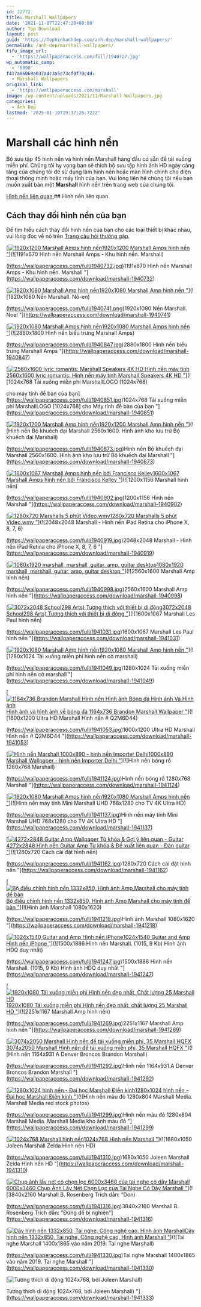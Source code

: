 ```yaml
---
id: 32772
title: Marshall Wallpapers
date: '2021-11-07T22:47:20+00:00'
author: Top Download
layout: post
guid: 'https://Tophinhanhdep.com/anh-dep/marshall-wallpapers/'
permalink: /anh-dep/marshall-wallpapers/
fifu_image_url:
  - 'https://wallpaperaccess.com/full/1940727.jpg'
wp_automatic_camp:
  - '8098'
f417a86069a037a4c3a5c73cf0f70c4d:
  - Marshall Wallpapers
original_link:
  - 'https://wallpaperaccess.com/marshall'
image: /wp-content/uploads/2021/11/Marshall-Wallpapers.jpg
categories:
  - Ảnh Đẹp
lastmod: '2025-01-10T19:37:26.722Z'
---
```

# Marshall các hình nền

Bộ sưu tập 45 hình nền và hình nền Marshall hàng đầu có sẵn để tải xuống miễn phí. Chúng tôi hy vọng bạn sẽ thích bộ sưu tập hình ảnh HD ngày càng tăng của chúng tôi để sử dụng làm hình nền hoặc màn hình chính cho điện thoại thông minh hoặc máy tính của bạn. Vui lòng liên hệ chúng tôi nếu bạn muốn xuất bản một **Marshall** hình nền trên trang web của chúng tôi.

[Hình nền liên quan ](#related) ## Hình nền liên quan

## Cách thay đổi hình nền của bạn

Để tìm hiểu cách thay đổi hình nền của bạn cho các loại thiết bị khác nhau, vui lòng đọc về nó trên [Trang câu hỏi thường gặp](https://tophinhanhdep.com/faq/).

  
[[![1920x1200 Marshall Amps hình nền](https://wallpaperaccess.com/full/1940727.jpg)1920x1200 Marshall Amps hình nền "](https://wallpaperaccess.com/download/marshall-1940727)](![1191x670 Hình nền Marshall Amps - Khu hình nền.  Marshall)

(https://wallpaperaccess.com/full/1940732.jpg)1191x670 Hình nền Marshall Amps - Khu hình nền. Marshall "](https://wallpaperaccess.com/download/marshall-1940732)

[[![1920x1080 Marshall Amp hình nền](https://wallpaperaccess.com/full/1940736.jpg)1920x1080 Marshall Amp hình nền "](https://wallpaperaccess.com/download/marshall-1940736)](![1920x1080 Nền Marshall.  Nô-en)

(https://wallpaperaccess.com/full/1940741.png)1920x1080 Nền Marshall. Noel "](https://wallpaperaccess.com/download/marshall-1940741)

[[![1920x1080 Marshall Amps hình nền](https://wallpaperaccess.com/full/1940839.jpg)1920x1080 Marshall Amps hình nền "](https://wallpaperaccess.com/download/marshall-1940839)](![2880x1800 Hình nền biểu trưng Marshall Amps)

(https://wallpaperaccess.com/full/1940847.jpg)2880x1800 Hình nền biểu trưng Marshall Amps "](https://wallpaperaccess.com/download/marshall-1940847)

[[![2560x1600 lyric romantis: Marshall Speakers 4K HD Hình nền máy tính](https://wallpaperaccess.com/full/1626389.jpg)2560x1600 lyric romantis: Hình nền máy tính Marshall Speakers 4K HD "](https://wallpaperaccess.com/download/marshall-1626389)](![1024x768 Tải xuống miễn phí MarshallLOGO [1024x768)

 cho máy tính để bàn của bạn](https://wallpaperaccess.com/full/1940851.jpg)1024x768 Tải xuống miễn phí MarshallLOGO \[1024x768\] cho Máy tính để bàn của bạn "](https://wallpaperaccess.com/download/marshall-1940851)

[[![1920x1200 Marshall Amp hình nền](https://wallpaperaccess.com/full/1940860.jpg)1920x1200 Marshall Amp hình nền "](https://wallpaperaccess.com/download/marshall-1940860)](![Hình nền Bộ khuếch đại Marshall 2560x1600.  Hình ảnh kho lưu trữ Bộ khuếch đại Marshall)

(https://wallpaperaccess.com/full/1940873.jpg)Hình nền Bộ khuếch đại Marshall 2560x1600. Hình ảnh kho lưu trữ Bộ khuếch đại Marshall "](https://wallpaperaccess.com/download/marshall-1940873)

[[![1600x1067 Marshall Amps hình nền bởi Francisco Kelley](https://wallpaperaccess.com/full/1940894.jpg)1600x1067 Marshall Amps hình nền bởi Francisco Kelley "](https://wallpaperaccess.com/download/marshall-1940894)](![1200x1156 Marshall hình nền)

(https://wallpaperaccess.com/full/1940902.jpg)1200x1156 Hình nền Marshall "](https://wallpaperaccess.com/download/marshall-1940902)

[[![1280x720 Marshalls 5 phút Video.wmv](https://wallpaperaccess.com/full/1940914.jpg)1280x720 Marshalls 5 phút Video.wmv "](https://wallpaperaccess.com/download/marshall-1940914)](![2048x2048 Marshall - Hình nền iPad Retina cho iPhone X, 8, 7, 6)

(https://wallpaperaccess.com/full/1940919.jpg)2048x2048 Marshall - Hình nền iPad Retina cho iPhone X, 8, 7, 6 "](https://wallpaperaccess.com/download/marshall-1940919)

[[![1080x1920 marshall, marshall, guitar, amp, guitar desktop](https://wallpaperaccess.com/full/1940966.jpg)1080x1920 marshall, marshall, guitar, amp, guitar desktop "](https://wallpaperaccess.com/download/marshall-1940966)](![2560x1600 Marshall Amp hình nền)

(https://wallpaperaccess.com/full/1940998.jpg)2560x1600 Marshall Amp hình nền "](https://wallpaperaccess.com/download/marshall-1940998)

[[![3072x2048 School298 Arts) Tương thích với thiết bị di động](https://wallpaperaccess.com/full/1941019.jpg)3072x2048 School298 Arts) Tương thích với thiết bị di động "](https://wallpaperaccess.com/download/marshall-1941019)](![1600x1067 Marshall Les Paul hình nền)

(https://wallpaperaccess.com/full/1941031.jpg)1600x1067 Marshall Les Paul hình nền "](https://wallpaperaccess.com/download/marshall-1941031)

[[![1920x1080 Marshall Amp hình nền](https://wallpaperaccess.com/full/1941034.jpg)1920x1080 Marshall Amp hình nền "](https://wallpaperaccess.com/download/marshall-1941034)](![1280x1024 Tải xuống miễn phí hình nền cờ marshall)

(https://wallpaperaccess.com/full/1941049.jpg)1280x1024 Tải xuống miễn phí hình nền cờ marshall "](https://wallpaperaccess.com/download/marshall-1941049)

[[![1164x736 Brandon Marshall Hình nền Hình ảnh Bóng đá Hình ảnh Và Hình ảnh](https://wallpaperaccess.com/full/1941050.jpg)Hình ảnh và hình ảnh về bóng đá 1164x736 Brandon Marshall Wallpaper "](https://wallpaperaccess.com/download/marshall-1941050)](![1600x1200 Ultra HD Marshall Hình nền # Q2M6D44)

(https://wallpaperaccess.com/full/1941053.jpg)1600x1200 Ultra HD Marshall Hình nền # Q2M6D44 "](https://wallpaperaccess.com/download/marshall-1941053)

[[![Hình nền Marshall 1000x890 - hình nền Importer Delhi](https://wallpaperaccess.com/full/1941088.jpg)1000x890 Marshall Wallpaper - hình nền Importer Delhi "](https://wallpaperaccess.com/download/marshall-1941088)](![Hình nền bóng rổ 1280x768 Marshall)

(https://wallpaperaccess.com/full/1941124.jpg)Hình nền bóng rổ 1280x768 Marshall "](https://wallpaperaccess.com/download/marshall-1941124)

[[![1920x1080 Marshall Amps hình nền](https://wallpaperaccess.com/full/1941125.jpg)1920x1080 Marshall Amps hình nền "](https://wallpaperaccess.com/download/marshall-1941125)](![Hình nền máy tính Mini Marshall UHD 768x1280 cho TV 4K Ultra HD)

(https://wallpaperaccess.com/full/1941137.jpg)Hình nền máy tính Mini Marshall UHD 768x1280 cho TV 4K Ultra HD "](https://wallpaperaccess.com/download/marshall-1941137)

[[![4272x2848 Guitar Amp Wallpaper Từ khóa & Gợi ý liên quan - Guitar](https://wallpaperaccess.com/full/1941150.jpg)4272x2848 Hình nền Guitar Amp Từ khóa &amp; Đề xuất liên quan - Đàn guitar "](https://wallpaperaccess.com/download/marshall-1941150)](![1280x720 Cách cài đặt hình nền)

(https://wallpaperaccess.com/full/1941162.jpg)1280x720 Cách cài đặt hình nền "](https://wallpaperaccess.com/download/marshall-1941162)

[[![Bộ điều chỉnh hình nền 1332x850, Hình ảnh Amp Marshall cho máy tính để bàn](https://wallpaperaccess.com/full/1941166.jpg)Bộ điều chỉnh hình nền 1332x850, Hình ảnh Amp Marshall cho máy tính để bàn "](https://wallpaperaccess.com/download/marshall-1941166)](![Hình ảnh Marshall 1080x1620)

(https://wallpaperaccess.com/full/1941218.jpg)Hình ảnh Marshall 1080x1620 "](https://wallpaperaccess.com/download/marshall-1941218)

[[![1024x1540 Guitar and Amp Hình nền iPhone](https://wallpaperaccess.com/full/1941245.jpg)1024x1540 Guitar and Amp Hình nền iPhone "](https://wallpaperaccess.com/download/marshall-1941245)](![1500x1886 Hình nền Marshall.  (1015, 9 Kb) Hình ảnh HDQ duy nhất)

(https://wallpaperaccess.com/full/1941247.jpg)1500x1886 Hình nền Marshall. (1015, 9 Kb) Hình ảnh HDQ duy nhất "](https://wallpaperaccess.com/download/marshall-1941247)

[[![1920x1080 Tải xuống miễn phí Hình nền đẹp nhất, Chất lượng 25 Marshall HD](https://wallpaperaccess.com/full/1941263.jpg)1920x1080 Tải xuống miễn phí Hình nền đẹp nhất, chất lượng 25 Marshall HD "](https://wallpaperaccess.com/download/marshall-1941263)](![2251x1167 Marshall Amp hình nền)

(https://wallpaperaccess.com/full/1941269.jpg)2251x1167 Marshall Amp hình nền "](https://wallpaperaccess.com/download/marshall-1941269)

[[![3074x2050 Marshall Hình nền để tải xuống miễn phí, 35 Marshall HQFX](https://wallpaperaccess.com/full/1941275.jpg)3074x2050 Marshall Hình nền để tải xuống miễn phí, 35 Marshall HQFX "](https://wallpaperaccess.com/download/marshall-1941275)](![Hình nền 1164x931 A Denver Broncos Brandon Marshall)

(https://wallpaperaccess.com/full/1941292.jpg)Hình nền 1164x931 A Denver Broncos Brandon Marshall "](https://wallpaperaccess.com/download/marshall-1941292)

[[![1280x1024 hình nền - Đại học Marshall Điền kinh](https://wallpaperaccess.com/full/1941296.jpg)1280x1024 hình nền - Đại học Marshall Điền kinh "](https://wallpaperaccess.com/download/marshall-1941296)](![Hình nền màu đỏ 1280x804 Marshall Media.  Marshall Media red stock photos)

(https://wallpaperaccess.com/full/1941299.jpg)Hình nền màu đỏ 1280x804 Marshall Media. Marshall Media kho ảnh màu đỏ "](https://wallpaperaccess.com/download/marshall-1941299)

[[![1024x768 Marshall hình nền](https://wallpaperaccess.com/full/1941309.jpg)1024x768 Hình nền Marshall "](https://wallpaperaccess.com/download/marshall-1941309)](![1680x1050 Joleen Marshall Zelda Hình nền HD)

(https://wallpaperaccess.com/full/1941310.jpg)1680x1050 Joleen Marshall Zelda Hình nền HD "](https://wallpaperaccess.com/download/marshall-1941310)

[[![Chụp ảnh lấy nét có chọn lọc 6000x3460 của tai nghe có dây Marshall](https://wallpaperaccess.com/full/1941312.jpg)6000x3460 Chụp Ảnh Lấy Nét Chọn Lọc của Tai Nghe Có Dây Marshall "](https://wallpaperaccess.com/download/marshall-1941312)](![3840x2160 Marshall B. Rosenberg Trích dẫn: “Don)

(https://wallpaperaccess.com/full/1941316.jpg)3840x2160 Marshall B. Rosenberg Trích dẫn: "Đừng để bị nghiện"](https://wallpaperaccess.com/download/marshall-1941316)

[[![Dây hình nền 1332x850, Tai nghe, Công nghệ cao, Hình ảnh Marshall](https://wallpaperaccess.com/full/1941326.jpg)Dây hình nền 1332x850, Tai nghe, Công nghệ cao, Hình ảnh Marshall "](https://wallpaperaccess.com/download/marshall-1941326)](![Tai nghe Marshall 1400x1865 vào năm 2019. Tai nghe Marshall)

(https://wallpaperaccess.com/full/1941330.jpg)Tai nghe Marshall 1400x1865 vào năm 2019. Tai nghe Marshall "](https://wallpaperaccess.com/download/marshall-1941330)

[![Tương thích di động 1024x768, bởi Joleen Marshall)](https://wallpaperaccess.com/full/1941333.jpg)

Tương thích di động 1024x768, bởi Joleen Marshall) "](https://wallpaperaccess.com/download/marshall-1941333)
